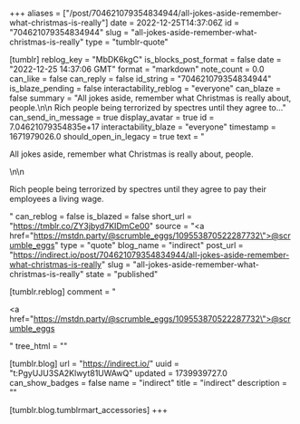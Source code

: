 +++
aliases = ["/post/704621079354834944/all-jokes-aside-remember-what-christmas-is-really"]
date = 2022-12-25T14:37:06Z
id = "704621079354834944"
slug = "all-jokes-aside-remember-what-christmas-is-really"
type = "tumblr-quote"

[tumblr]
reblog_key = "MbDK6kgC"
is_blocks_post_format = false
date = "2022-12-25 14:37:06 GMT"
format = "markdown"
note_count = 0.0
can_like = false
can_reply = false
id_string = "704621079354834944"
is_blaze_pending = false
interactability_reblog = "everyone"
can_blaze = false
summary = "All jokes aside, remember what Christmas is really about, people.\n\n Rich people being terrorized by spectres until they agree to..."
can_send_in_message = true
display_avatar = true
id = 7.04621079354835e+17
interactability_blaze = "everyone"
timestamp = 1671979026.0
should_open_in_legacy = true
text = "<p>All jokes aside, remember what Christmas is really about, people.</p>\n\n<p>Rich people being terrorized by spectres until they agree to pay their employees a living wage.</p>"
can_reblog = false
is_blazed = false
short_url = "https://tmblr.co/ZY3jbyd7KIDmCe00"
source = "<a href=\"https://mstdn.party/@scrumble_eggs/109553870522287732\">@scrumble_eggs</a>"
type = "quote"
blog_name = "indirect"
post_url = "https://indirect.io/post/704621079354834944/all-jokes-aside-remember-what-christmas-is-really"
slug = "all-jokes-aside-remember-what-christmas-is-really"
state = "published"

[tumblr.reblog]
comment = "<p><a href=\"https://mstdn.party/@scrumble_eggs/109553870522287732\">@scrumble_eggs</a></p>"
tree_html = ""

[tumblr.blog]
url = "https://indirect.io/"
uuid = "t:PgyUJU3SA2Klwyt81UWAwQ"
updated = 1739939727.0
can_show_badges = false
name = "indirect"
title = "indirect"
description = ""

[tumblr.blog.tumblrmart_accessories]
+++
